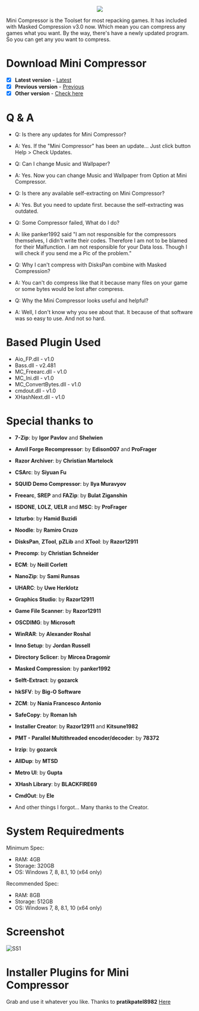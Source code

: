 <p align="center">
  <img src="https://user-images.githubusercontent.com/46277745/214106133-1d304a0c-b909-42c3-a20b-93bdcaedb9ae.png" />
</p>

Mini Compressor is the Toolset for most repacking games.
It has included with Masked Compression v3.0 now.
Which mean you can compress any games what you want.
By the way, there's have a newly updated program.
So you can get any you want to compress.

# Download Mini Compressor
- [x] **Latest version** - [Latest](https://github.com/CarldricGaming/Mini-Compressor/releases/tag/v21.10k)
- [x] **Previous version** - [Previous](https://github.com/CarldricGaming/Mini-Compressor/releases/tag/v21.9j)
- [x] **Other version** - [Check here](https://github.com/CarldricGaming/Mini-Compressor/releases)

# Q & A
* Q: Is there any updates for Mini Compressor?
* A: Yes. If the "Mini Compressor" has been an update... Just click button Help > Check Updates.

* Q: Can I change Music and Wallpaper?
* A: Yes. Now you can change Music and Wallpaper from Option at Mini Compressor.

* Q: Is there any available self-extracting on Mini Compressor?
* A: Yes. But you need to update first. because the self-extracting was outdated.

* Q: Some Compressor failed, What do I do?
* A: like panker1992 said "I am not responsible for the compressors themselves, I didn't write their codes. Therefore I am not to be blamed for their Malfunction. I am not responsible for your Data loss. Though I will check if you send me a Pic of the problem."

* Q: Why I can't compress with DisksPan combine with Masked Compression?
* A: You can't do compress like that it because many files on your game or some bytes would be lost after compress.

* Q: Why the Mini Compressor looks useful and helpful?
* A: Well, I don't know why you see about that. It because of that software was so easy to use. And not so hard.

# Based Plugin Used
* Aio_FP.dll - v1.0
* Bass.dll - v2.481
* MC_Freearc.dll - v1.0
* MC_Ini.dll - v1.0
* MC_ConvertBytes.dll - v1.0
* cmdout.dll - v1.0
* XHashNext.dll - v1.0

# Special thanks to 
* **7-Zip**: by **Igor Pavlov** and **Shelwien**
* **Anvil Forge Recompressor**: by **Edison007** and **ProFrager**
* **Razor Archiver**: by **Christian Martelock**
* **CSArc**: by **Siyuan Fu**
* **SQUID Demo Compressor**: by **Ilya Muravyov**
* **Freearc**, **SREP** and **FAZip**: by **Bulat Ziganshin**
* **ISDONE**, **LOLZ**, **UELR** and **MSC**: by **ProFrager**
* **lzturbo**: by **Hamid Buzidi**
* **Noodle**: by **Ramiro Cruzo**
* **DisksPan**, **ZTool**, **pZLib** and **XTool**: by **Razor12911**
* **Precomp**: by **Christian Schneider**
* **ECM**: by **Neill Corlett**
* **NanoZip**: by **Sami Runsas**
* **UHARC**: by **Uwe Herklotz**
* **Graphics Studio**: by **Razor12911**
* **Game File Scanner**: by **Razor12911**
* **OSCDIMG**: by **Microsoft**
* **WinRAR**: by **Alexander Roshal**
* **Inno Setup**: by **Jordan Russell**
* **Directory Sclicer**: by **Mircea Dragomir**
* **Masked Compression**: by **panker1992**
* **Selft-Extract**: by **gozarck**
* **hkSFV**: by **Big-O Software**
* **ZCM**: by **Nania Francesco Antonio**
* **SafeCopy**: by **Roman Ish**
* **Installer Creator**: by **Razor12911** and **Kitsune1982**
* **PMT - Parallel Multithreaded encoder/decoder**: by **78372**
* **lrzip**: by **gozarck**
* **AllDup**: by **MTSD**
* **Metro UI**: by **Gupta**
* **XHash Library**: by **BLACKFIRE69**
* **CmdOut**: by **Ele**

* And other things I forgot... Many thanks to the Creator.

# System Requiredments
Minimum Spec:
* RAM: 4GB
* Storage: 320GB
* OS: Windows 7, 8, 8.1, 10 (x64 only)

Recommended Spec:
* RAM: 8GB
* Storage: 512GB
* OS: Windows 7, 8, 8.1, 10 (x64 only)

# Screenshot
![SS1](https://archive.org/download/capture_20210726/Screenshot%202021-07-30%20015434.jpg)

# Installer Plugins for Mini Compressor
Grab and use it whatever you like. Thanks to **pratikpatel8982**
[Here](https://fileforums.com/showpost.php?p=491935&postcount=173)


